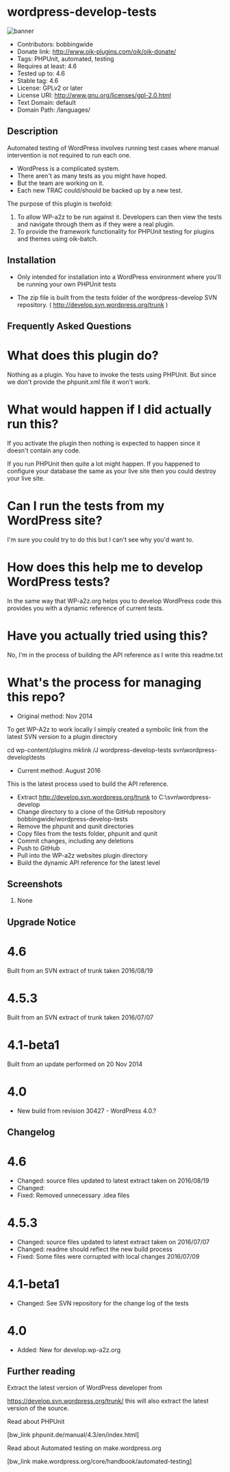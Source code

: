 # wordpress-develop-tests 
![banner](https://raw.githubusercontent.com/bobbingwide/wordpress-develop-tests/master/assets/wordpress-develop-tests-banner-772x250.jpg)
* Contributors: bobbingwide
* Donate link: http://www.oik-plugins.com/oik/oik-donate/
* Tags: PHPUnit, automated, testing
* Requires at least: 4.6
* Tested up to: 4.6
* Stable tag: 4.6
* License: GPLv2 or later
* License URI: http://www.gnu.org/licenses/gpl-2.0.html
* Text Domain: default
* Domain Path: /languages/

## Description 
Automated testing of WordPress involves running test cases where manual intervention is not required to run each one.

* WordPress is a complicated system.
* There aren't as many tests as you might have hoped.
* But the team are working on it.
* Each new TRAC could/should be backed up by a new test.

The purpose of this plugin is twofold:

1. To allow WP-a2z to be run against it. Developers can then view the tests and navigate through them as if they were a real plugin.
2. To provide the framework functionality for PHPUnit testing for plugins and themes using oik-batch.



## Installation 

* Only intended for installation into a WordPress environment where you'll be running your own PHPUnit tests

* The zip file is built from the tests folder of the wordpress-develop SVN repository.
(  http://develop.svn.wordpress.org/trunk )



## Frequently Asked Questions 
# What does this plugin do? 
Nothing as a plugin. You have to invoke the tests using PHPUnit.
But since we don't provide the phpunit.xml file it won't work.


# What would happen if I did actually run this? 
If you activate the plugin then nothing is expected to happen since it doesn't contain any code.


If you run PHPUnit then quite a lot might happen.
If you happened to configure your database the same as your live site then you could destroy your live site.


# Can I run the tests from my WordPress site? 
I'm sure you could try to do this but I can't see why you'd want to.


# How does this help me to develop WordPress tests? 
In the same way that WP-a2z.org helps you to develop WordPress code
this provides you with a dynamic reference of current tests.

# Have you actually tried using this? 
No, I'm in the process of building the API reference as I write this readme.txt


# What's the process for managing this repo? 

* Original method: Nov 2014

To get WP-A2z to work locally I simply created a symbolic link
from the latest SVN version to a plugin directory

cd wp-content/plugins
mklink /J wordpress-develop-tests svn\wordpress-develop\tests

* Current method: August 2016

This is the latest process used to build the API reference.

- Extract http://develop.svn.wordpress.org/trunk to C:\svn\wordpress-develop
- Change directory to a clone of the GitHub repository bobbingwide/wordpress-develop-tests
- Remove the phpunit and qunit directories
- Copy files from the tests folder, phpunit and qunit
- Commit changes, including any deletions
- Push to GitHub
- Pull into the WP-a2z websites plugin directory
- Build the dynamic API reference for the latest level




## Screenshots 
1. None

## Upgrade Notice 
# 4.6  
Built from an SVN extract of trunk taken 2016/08/19

# 4.5.3 
Built from an SVN extract of trunk taken 2016/07/07

# 4.1-beta1 
Built from an update performed on 20 Nov 2014

# 4.0 
* New build from revision 30427 - WordPress 4.0.?

## Changelog 
# 4.6 
* Changed: source files updated to latest extract taken on 2016/08/19
* Changed:
* Fixed: Removed unnecessary .idea files

# 4.5.3 
* Changed: source files updated to latest extract taken on 2016/07/07
* Changed: readme should reflect the new build process
* Fixed: Some files were corrupted with local changes 2016/07/09

# 4.1-beta1 
* Changed: See SVN repository for the change log of the tests

# 4.0 
* Added: New for develop.wp-a2z.org

## Further reading 

Extract the latest version of WordPress developer from

https://develop.svn.wordpress.org/trunk/
this will also extract the latest version of the source.


Read about PHPUnit


[bw_link phpunit.de/manual/4.3/en/index.html]

Read about Automated testing on make.wordpress.org

[bw_link make.wordpress.org/core/handbook/automated-testing]

